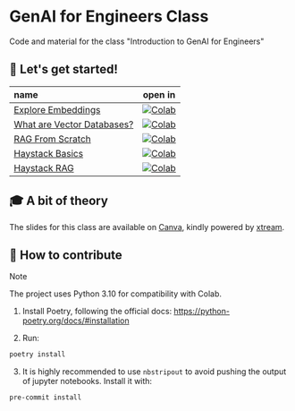 # GenAI for Engineers Class

Code and material for the class "Introduction to GenAI for Engineers"

## 🚀 Let's get started!

**name** | **open in**
:----- | :-------:
[Explore Embeddings](./notebooks/01-embeddings.ipynb) | [![Colab](https://colab.research.google.com/assets/colab-badge.svg)](https://colab.research.google.com/github/xtreamsrl/genai-for-engineers-class/blob/main/notebooks/01-embeddings.ipynb)
[What are Vector Databases?](./notebooks/02-vector_databases.ipynb) | [![Colab](https://colab.research.google.com/assets/colab-badge.svg)](https://colab.research.google.com/github/xtreamsrl/genai-for-engineers-class/blob/main/notebooks/02-vector_databases.ipynb)
[RAG From Scratch](./notebooks/03-rag_from_scratch.ipynb) | [![Colab](https://colab.research.google.com/assets/colab-badge.svg)](https://colab.research.google.com/github/xtreamsrl/genai-for-engineers-class/blob/main/notebooks/03-rag_from_scratch.ipynb)
[Haystack Basics](./notebooks/04-haystack_basics.ipynb) | [![Colab](https://colab.research.google.com/assets/colab-badge.svg)](https://colab.research.google.com/github/xtreamsrl/genai-for-engineers-class/blob/main/notebooks/04-haystack_basics.ipynb)
[Haystack RAG](./notebooks/05-haystack_rag.ipynb) | [![Colab](https://colab.research.google.com/assets/colab-badge.svg)](https://colab.research.google.com/github/xtreamsrl/genai-for-engineers-class/blob/main/notebooks/05-haystack_rag.ipynb)


## 🎓 A bit of theory

The slides for this class are available on [Canva](https://www.canva.com/design/DAGI8YciVf0/nqo2qMxGM-q4_itr72_clw/edit?utm_content=DAGI8YciVf0&utm_campaign=designshare&utm_medium=link2&utm_source=sharebutton), kindly powered by [xtream](https://xtreamers.io).


## 🤗 How to contribute

> [!NOTE]
> The project uses Python 3.10 for compatibility with Colab.

1. Install Poetry, following the official docs: https://python-poetry.org/docs/#installation

2. Run:

```bash
poetry install
```

3. It is highly recommended to use `nbstripout` to avoid pushing the output of jupyter notebooks.
   Install it with:

```bash
pre-commit install
```